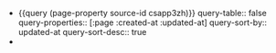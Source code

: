 - {{query (page-property source-id csapp3zh)}}
  query-table:: false
  query-properties:: [:page :created-at :updated-at]
  query-sort-by:: updated-at
  query-sort-desc:: true
-